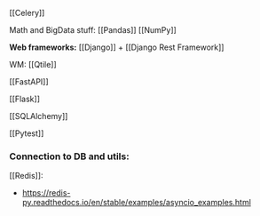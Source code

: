 [[Celery]]

Math and BigData stuff:
	[[Pandas]]
	[[NumPy]]

**Web frameworks:**
[[Django]] + [[Django Rest Framework]]

WM:
	[[Qtile]]

[[FastAPI]]

[[Flask]]

[[SQLAlchemy]]

[[Pytest]]

### Connection to DB and utils:

[[Redis]]:
 - https://redis-py.readthedocs.io/en/stable/examples/asyncio_examples.html
